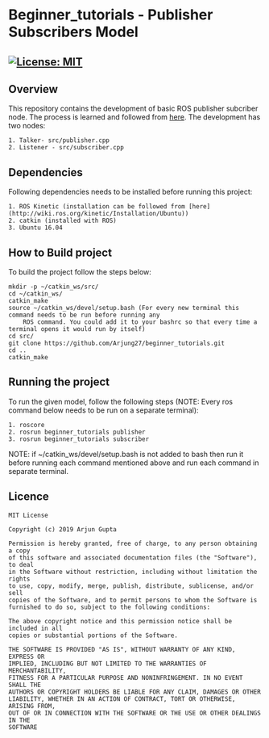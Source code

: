 # Beginner_tutorials - Publisher Subscribers Model
[![License: MIT](https://img.shields.io/badge/License-MIT-yellow.svg)](https://opensource.org/licenses/MIT)
---

## Overview

This repository contains the development of basic ROS publisher subcriber node. The process is learned and followed from [here](http://wiki.ros.org/ROS/Tutorials). The development has two nodes:

	1. Talker- src/publisher.cpp
	2. Listener - src/subscriber.cpp

## Dependencies

Following dependencies needs to be installed before running this project:
	
	1. ROS Kinetic (installation can be followed from [here](http://wiki.ros.org/kinetic/Installation/Ubuntu))
	2. catkin (installed with ROS)
	3. Ubuntu 16.04

## How to Build project

To build the project follow the steps below:
```
mkdir -p ~/catkin_ws/src/
cd ~/catkin_ws/
catkin_make
source ~/catkin_ws/devel/setup.bash (For every new terminal this command needs to be run before running any 
	ROS command. You could add it to your bashrc so that every time a terminal opens it would run by itself)
cd src/
git clone https://github.com/Arjung27/beginner_tutorials.git
cd ..
catkin_make
```

## Running the project

To run the given model, follow the following steps (NOTE: Every ros command below needs to be run on a separate terminal):

```
1. roscore
2. rosrun beginner_tutorials publisher
3. rosrun beginner_tutorials subscriber
```
NOTE: if ~/catkin_ws/devel/setup.bash is not added to bash then run it before running each command mentioned above and run each command in separate terminal.

## Licence 

```
MIT License

Copyright (c) 2019 Arjun Gupta

Permission is hereby granted, free of charge, to any person obtaining a copy
of this software and associated documentation files (the "Software"), to deal
in the Software without restriction, including without limitation the rights
to use, copy, modify, merge, publish, distribute, sublicense, and/or sell
copies of the Software, and to permit persons to whom the Software is
furnished to do so, subject to the following conditions:

The above copyright notice and this permission notice shall be included in all
copies or substantial portions of the Software.

THE SOFTWARE IS PROVIDED "AS IS", WITHOUT WARRANTY OF ANY KIND, EXPRESS OR
IMPLIED, INCLUDING BUT NOT LIMITED TO THE WARRANTIES OF MERCHANTABILITY,
FITNESS FOR A PARTICULAR PURPOSE AND NONINFRINGEMENT. IN NO EVENT SHALL THE
AUTHORS OR COPYRIGHT HOLDERS BE LIABLE FOR ANY CLAIM, DAMAGES OR OTHER
LIABILITY, WHETHER IN AN ACTION OF CONTRACT, TORT OR OTHERWISE, ARISING FROM,
OUT OF OR IN CONNECTION WITH THE SOFTWARE OR THE USE OR OTHER DEALINGS IN THE
SOFTWARE
```